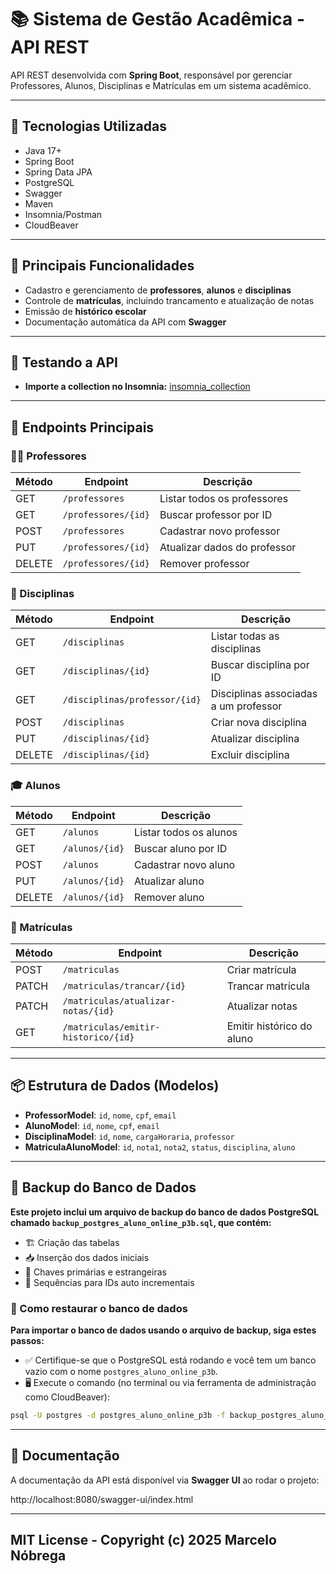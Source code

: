 # 📚 Sistema de Gestão Acadêmica - API REST

API REST desenvolvida com **Spring Boot**, responsável por gerenciar Professores, Alunos, Disciplinas e Matrículas em um sistema acadêmico.

---

## 🚀 Tecnologias Utilizadas

- Java 17+
- Spring Boot
- Spring Data JPA
- PostgreSQL
- Swagger
- Maven
- Insomnia/Postman
- CloudBeaver

---

## 📌 Principais Funcionalidades

- Cadastro e gerenciamento de **professores**, **alunos** e **disciplinas**
- Controle de **matrículas**, incluindo trancamento e atualização de notas
- Emissão de **histórico escolar**
- Documentação automática da API com **Swagger**

---

## 📡 Testando a API

- **Importe a collection no Insomnia:** 
[insomnia_collection](../../../../Downloads/insomnia_collection)

---

## 🧩 Endpoints Principais

### 👨‍🏫 Professores

| Método | Endpoint                    | Descrição                         |
|--------|-----------------------------|-----------------------------------|
| GET    | `/professores`             | Listar todos os professores       |
| GET    | `/professores/{id}`        | Buscar professor por ID           |
| POST   | `/professores`             | Cadastrar novo professor          |
| PUT    | `/professores/{id}`        | Atualizar dados do professor      |
| DELETE | `/professores/{id}`        | Remover professor                 |

### 📘 Disciplinas

| Método | Endpoint                             | Descrição                                |
|--------|--------------------------------------|------------------------------------------|
| GET    | `/disciplinas`                      | Listar todas as disciplinas              |
| GET    | `/disciplinas/{id}`                 | Buscar disciplina por ID                 |
| GET    | `/disciplinas/professor/{id}`       | Disciplinas associadas a um professor    |
| POST   | `/disciplinas`                      | Criar nova disciplina                    |
| PUT    | `/disciplinas/{id}`                 | Atualizar disciplina                     |
| DELETE | `/disciplinas/{id}`                 | Excluir disciplina                       |

### 🎓 Alunos

| Método | Endpoint               | Descrição                    |
|--------|------------------------|------------------------------|
| GET    | `/alunos`             | Listar todos os alunos       |
| GET    | `/alunos/{id}`        | Buscar aluno por ID          |
| POST   | `/alunos`             | Cadastrar novo aluno         |
| PUT    | `/alunos/{id}`        | Atualizar aluno              |
| DELETE | `/alunos/{id}`        | Remover aluno                |

### 📝 Matrículas

| Método | Endpoint                                 | Descrição                          |
|--------|------------------------------------------|------------------------------------|
| POST   | `/matriculas`                           | Criar matrícula                    |
| PATCH  | `/matriculas/trancar/{id}`              | Trancar matrícula                  |
| PATCH  | `/matriculas/atualizar-notas/{id}`      | Atualizar notas                    |
| GET    | `/matriculas/emitir-historico/{id}`     | Emitir histórico do aluno          |

---

## 📦 Estrutura de Dados (Modelos)

- **ProfessorModel**: `id`, `nome`, `cpf`, `email`
- **AlunoModel**: `id`, `nome`, `cpf`, `email`
- **DisciplinaModel**: `id`, `nome`, `cargaHoraria`, `professor`
- **MatriculaAlunoModel**: `id`, `nota1`, `nota2`, `status`, `disciplina`, `aluno`

---

## 💾 Backup do Banco de Dados

**Este projeto inclui um arquivo de backup do banco de dados PostgreSQL chamado `backup_postgres_aluno_online_p3b.sql`, que contém:**

- 🏗️ Criação das tabelas
- 📥 Inserção dos dados iniciais
- 🔑 Chaves primárias e estrangeiras
- 🔄 Sequências para IDs auto incrementais

### 🚀 Como restaurar o banco de dados

**Para importar o banco de dados usando o arquivo de backup, siga estes passos:**

- ✅ Certifique-se que o PostgreSQL está rodando e você tem um banco vazio com o nome `postgres_aluno_online_p3b`.
- 🖥️ Execute o comando (no terminal ou via ferramenta de administração como CloudBeaver):

```bash
psql -U postgres -d postgres_aluno_online_p3b -f backup_postgres_aluno_online_p3b.sql
```
---

## 🧪 Documentação

A documentação da API está disponível via **Swagger UI** ao rodar o projeto:

http://localhost:8080/swagger-ui/index.html


---

## MIT License - Copyright (c) 2025 Marcelo Nóbrega